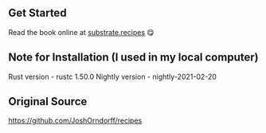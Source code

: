 ## Get Started

Read the book online at [substrate.recipes](https://substrate.recipes) 😋

## Note for Installation (I used in my local computer)

Rust version - rustc 1.50.0
Nightly version - nightly-2021-02-20

## Original Source

https://github.com/JoshOrndorff/recipes